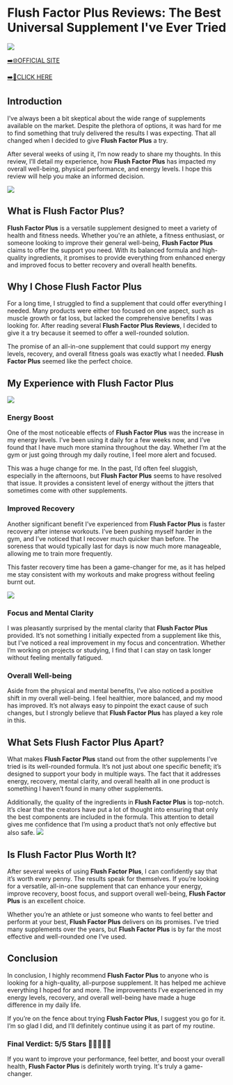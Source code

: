 # Flush Factor Plus Reviews: The Best Universal Supplement I've Ever Tried

[![](https://static.vecteezy.com/system/resources/thumbnails/019/896/014/small/buy-now-gradient-button-with-cart-symbol-buy-now-illustration-png.png)](https://edetoop.top/lander/sugarpreland-1/flushfactorplus.html) 

[➡️🌐OFFICIAL SITE](https://edetoop.top/lander/sugarpreland-1/flushfactorplus.html) 

[➡️🔗CLICK HERE](https://edetoop.top/lander/sugarpreland-1/flushfactorplus.html) 


## Introduction

I’ve always been a bit skeptical about the wide range of supplements available on the market. Despite the plethora of options, it was hard for me to find something that truly delivered the results I was expecting. That all changed when I decided to give **Flush Factor Plus** a try.

After several weeks of using it, I’m now ready to share my thoughts. In this review, I’ll detail my experience, how **Flush Factor Plus** has impacted my overall well-being, physical performance, and energy levels. I hope this review will help you make an informed decision. 

[![](https://wallpapers.com/images/hd/red-order-now-button-udg4jcj4arvn8b0n-2.png)](https://edetoop.top/lander/sugarpreland-1/flushfactorplus.html)  

## What is Flush Factor Plus?

**Flush Factor Plus** is a versatile supplement designed to meet a variety of health and fitness needs. Whether you're an athlete, a fitness enthusiast, or someone looking to improve their general well-being, **Flush Factor Plus** claims to offer the support you need. With its balanced formula and high-quality ingredients, it promises to provide everything from enhanced energy and improved focus to better recovery and overall health benefits.

## Why I Chose Flush Factor Plus

For a long time, I struggled to find a supplement that could offer everything I needed. Many products were either too focused on one aspect, such as muscle growth or fat loss, but lacked the comprehensive benefits I was looking for. After reading several **Flush Factor Plus Reviews**, I decided to give it a try because it seemed to offer a well-rounded solution.

The promise of an all-in-one supplement that could support my energy levels, recovery, and overall fitness goals was exactly what I needed. **Flush Factor Plus** seemed like the perfect choice.

## My Experience with Flush Factor Plus

[![](https://static.vecteezy.com/system/resources/thumbnails/019/896/014/small/buy-now-gradient-button-with-cart-symbol-buy-now-illustration-png.png)](https://edetoop.top/lander/sugarpreland-1/flushfactorplus.html)

### Energy Boost

One of the most noticeable effects of **Flush Factor Plus** was the increase in my energy levels. I’ve been using it daily for a few weeks now, and I’ve found that I have much more stamina throughout the day. Whether I’m at the gym or just going through my daily routine, I feel more alert and focused.

This was a huge change for me. In the past, I’d often feel sluggish, especially in the afternoons, but **Flush Factor Plus** seems to have resolved that issue. It provides a consistent level of energy without the jitters that sometimes come with other supplements.

### Improved Recovery

Another significant benefit I’ve experienced from **Flush Factor Plus** is faster recovery after intense workouts. I’ve been pushing myself harder in the gym, and I’ve noticed that I recover much quicker than before. The soreness that would typically last for days is now much more manageable, allowing me to train more frequently.

This faster recovery time has been a game-changer for me, as it has helped me stay consistent with my workouts and make progress without feeling burnt out.

[![](https://wallpapers.com/images/hd/red-order-now-button-udg4jcj4arvn8b0n-2.png)](https://edetoop.top/lander/sugarpreland-1/flushfactorplus.html)  

### Focus and Mental Clarity

I was pleasantly surprised by the mental clarity that **Flush Factor Plus** provided. It’s not something I initially expected from a supplement like this, but I’ve noticed a real improvement in my focus and concentration. Whether I’m working on projects or studying, I find that I can stay on task longer without feeling mentally fatigued.

### Overall Well-being

Aside from the physical and mental benefits, I’ve also noticed a positive shift in my overall well-being. I feel healthier, more balanced, and my mood has improved. It’s not always easy to pinpoint the exact cause of such changes, but I strongly believe that **Flush Factor Plus** has played a key role in this.

## What Sets Flush Factor Plus Apart?

What makes **Flush Factor Plus** stand out from the other supplements I’ve tried is its well-rounded formula. It’s not just about one specific benefit; it’s designed to support your body in multiple ways. The fact that it addresses energy, recovery, mental clarity, and overall health all in one product is something I haven’t found in many other supplements.

Additionally, the quality of the ingredients in **Flush Factor Plus** is top-notch. It’s clear that the creators have put a lot of thought into ensuring that only the best components are included in the formula. This attention to detail gives me confidence that I’m using a product that’s not only effective but also safe.
[![](https://static.vecteezy.com/system/resources/thumbnails/019/896/014/small/buy-now-gradient-button-with-cart-symbol-buy-now-illustration-png.png)](https://edetoop.top/lander/sugarpreland-1/flushfactorplus.html)
## Is Flush Factor Plus Worth It?

After several weeks of using **Flush Factor Plus**, I can confidently say that it’s worth every penny. The results speak for themselves. If you’re looking for a versatile, all-in-one supplement that can enhance your energy, improve recovery, boost focus, and support overall well-being, **Flush Factor Plus** is an excellent choice.

Whether you’re an athlete or just someone who wants to feel better and perform at your best, **Flush Factor Plus** delivers on its promises. I’ve tried many supplements over the years, but **Flush Factor Plus** is by far the most effective and well-rounded one I’ve used.

## Conclusion

In conclusion, I highly recommend **Flush Factor Plus** to anyone who is looking for a high-quality, all-purpose supplement. It has helped me achieve everything I hoped for and more. The improvements I’ve experienced in my energy levels, recovery, and overall well-being have made a huge difference in my daily life.

If you’re on the fence about trying **Flush Factor Plus**, I suggest you go for it. I’m so glad I did, and I’ll definitely continue using it as part of my routine.

### Final Verdict: 5/5 Stars 🌟🌟🌟🌟🌟

If you want to improve your performance, feel better, and boost your overall health, **Flush Factor Plus** is definitely worth trying. It's truly a game-changer.
